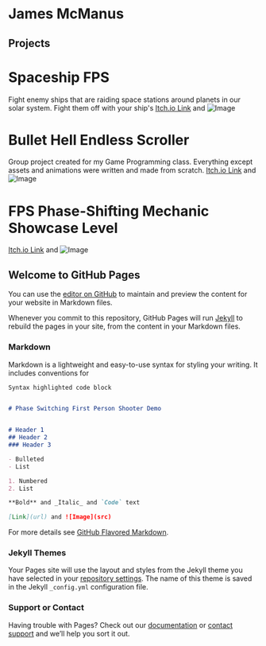 # James McManus


## Projects


# Spaceship FPS
Fight enemy ships that are raiding space stations around planets in our solar system. Fight them off with your ship's
[Itch.io Link](https://mcmanusj.itch.io/mca4) and ![Image](https://cdn.discordapp.com/attachments/475503547656568842/831848450639134770/unknown.png)

# Bullet Hell Endless Scroller
Group project created for my Game Programming class. Everything except assets and animations were written and made from scratch. 
[Itch.io Link](https://bejules.itch.io/fp3) and ![Image](src)

# FPS Phase-Shifting Mechanic Showcase Level
[Itch.io Link]() and ![Image](src)


## Welcome to GitHub Pages

You can use the [editor on GitHub](https://github.com/jmcmanusx47/portfolio/edit/gh-pages/index.md) to maintain and preview the content for your website in Markdown files.

Whenever you commit to this repository, GitHub Pages will run [Jekyll](https://jekyllrb.com/) to rebuild the pages in your site, from the content in your Markdown files.

### Markdown

Markdown is a lightweight and easy-to-use syntax for styling your writing. It includes conventions for

```markdown
Syntax highlighted code block


# Phase Switching First Person Shooter Demo


# Header 1
## Header 2
### Header 3

- Bulleted
- List

1. Numbered
2. List

**Bold** and _Italic_ and `Code` text

[Link](url) and ![Image](src)
```

For more details see [GitHub Flavored Markdown](https://guides.github.com/features/mastering-markdown/).

### Jekyll Themes

Your Pages site will use the layout and styles from the Jekyll theme you have selected in your [repository settings](https://github.com/jmcmanusx47/portfolio/settings/pages). The name of this theme is saved in the Jekyll `_config.yml` configuration file.

### Support or Contact

Having trouble with Pages? Check out our [documentation](https://docs.github.com/categories/github-pages-basics/) or [contact support](https://support.github.com/contact) and we’ll help you sort it out.
